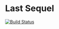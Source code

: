 # Last Sequel

[![Build Status](https://img.shields.io/travis/last/last-sequel.svg?style=flat-square)](https://travis-ci.org/last/last-sequel)
